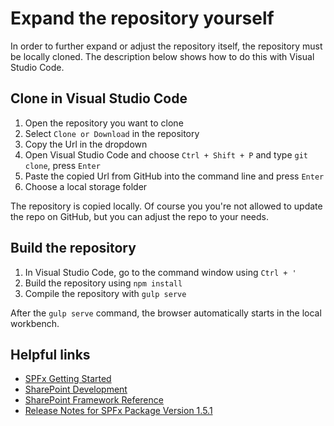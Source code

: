 # Expand the repository yourself

In order to further expand or adjust the repository itself, the repository must be locally cloned. The description below shows how to do this with Visual Studio Code.

## Clone in Visual Studio Code

1. Open the repository you want to clone
2. Select `Clone or Download` in the repository
3. Copy the Url in the dropdown
4. Open Visual Studio Code and choose `Ctrl + Shift + P` and type `git clone`, press `Enter`
5. Paste the copied Url from GitHub into the command line and press `Enter`
6. Choose a local storage folder

The repository is copied locally. Of course you you're not allowed to update the repo on GitHub, but you can adjust the repo to your needs.

## Build the repository

1. In Visual Studio Code, go to the command window using `Ctrl + '`
2. Build the repository using `npm install`
3. Compile the repository with `gulp serve`

After the `gulp serve` command, the browser automatically starts in the local workbench.

## Helpful links
- [SPFx Getting Started](https://docs.microsoft.com/en-us/sharepoint/dev/spfx/web-parts/get-started/build-a-hello-world-web-part)
- [SharePoint Development](https://docs.microsoft.com/en-us/sharepoint/dev/)
- [SharePoint Framework Reference](https://docs.microsoft.com/en-us/javascript/api/overview/sharepoint?view=sp-typescript-latest)
- [Release Notes for SPFx Package Version 1.5.1](https://github.com/SharePoint/sp-dev-docs/wiki/Release-Notes-for-SPFx-Package-Version-1.5.1)
